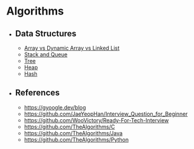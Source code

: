 # Algorithms

- ## Data Structures

  - [Array vs Dynamic Array vs Linked List](https://github.com/MS269/Algorithms/tree/main/Data%20Structures/Array%20vs%20Dynamic%20Array%20vs%20Linked%20List)
  - [Stack and Queue](https://github.com/MS269/Algorithms/tree/main/Data%20Structures/Stack%20and%20Queue)
  - [Tree](https://github.com/MS269/Algorithms/tree/main/Data%20Structures/Tree)
  - [Heap](https://github.com/MS269/Algorithms/tree/main/Data%20Structures/Heap)
  - [Hash](https://github.com/MS269/Algorithms/tree/main/Data%20Structures/Hash)

- ## References

  - <https://gyoogle.dev/blog>
  - <https://github.com/JaeYeopHan/Interview_Question_for_Beginner>
  - <https://github.com/WooVictory/Ready-For-Tech-Interview>
  - <https://github.com/TheAlgorithms/C>
  - <https://github.com/TheAlgorithms/Java>
  - <https://github.com/TheAlgorithms/Python>
